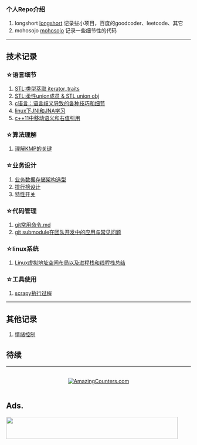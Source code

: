 
### 个人Repo介绍
1. longshort
  [longshort](https://github.com/isfull/longshort)
  记录些小项目，百度的goodcoder、leetcode、其它
2. mohosojo
  [mohosojo](https://github.com/isfull/mohosojo)
  记录一些细节性的代码
<hr style=" height:1px;border:none;border-top:2px #185598;" />

## 技术记录

### ☆语言细节
1. [STL:类型萃取 iterator_traits](./interator_traits.md)
2. [STL:柔性union成员 & STL union obj](./FlexibleArray.md)
3. [c语言：语言歧义导致的各种技巧和细节](./fucking_c.md)
4. [linux下JNI和JNA学习](./linux下JNI和JNA学习.md)
5. [c++11中移动语义和右值引用](./c++11中移动语义和右值引用.md)

### ☆算法理解
1. [理解KMP的关键](./KMP.md)

### ☆业务设计
1. [业务数据存储架构选型](./buz_data_store_structure.md)
2. [排行榜设计](./排行榜设计.md)
3. [特性开关](./特性开关.md)

### ☆代码管理
1. [git常用命令.md](./git常用命令.md)
2. [git submodule在团队开发中的应用与常见问题](./git_submodule在团队开发中的应用与常见问题.md)

### ☆linux系统
1. [Linux虚拟地址空间布局以及进程栈和线程栈总结](./Linux虚拟地址空间布局以及进程栈和线程栈总结.md)

### ☆工具使用
1. [scrapy执行过程](./scrapy执行过程.md)
<hr style=" height:1px;border:none;border-top:2px #185598;" />

## 其他记录
1. [情绪控制](./dir_mind/情绪控制.md)

## 待续

<hr style=" height:1px;border:none;border-top:2px #185598;" />
<br/>
<div align="center"><a href="http://www.amazingcounters.com"><img border="0" src="http://cc.amazingcounters.com/counter.php?i=3230826&c=9692791" alt="AmazingCounters.com"></a></div>
<br/>


## Ads.
<a href="https://www.vultr.com/?ref=7212564"><img src="https://www.vultr.com/media/banner_2.png" width="468" height="60"></a>

